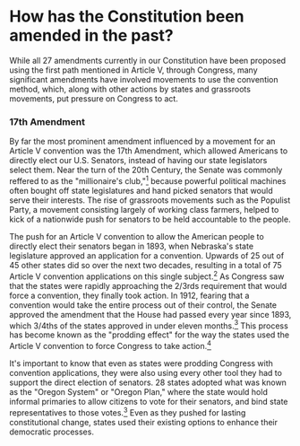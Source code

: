 # How has the Constitution been amended in the past?

While all 27 amendments currently in our Constitution have been proposed using the first path mentioned in Article V, through Congress, many significant amendments have involved movements to use the convention method, which, along with other actions by states and grassroots movements, put pressure on Congress to act.

### 17th Amendment
By far the most prominent amendment influenced by a movement for an Article V convention was the 17th Amendment, which allowed Americans to directly elect our U.S. Senators, instead of having our state legislators select them. Near the turn of the 20th Century, the Senate was commonly reffered to as the "millionaire's club,"[<sup>1</sup>] because powerful political machines often bought off state legislatures and hand picked senators that would serve their interests. The rise of grassroots movements such as the Populist Party, a movement consisting largely of working class farmers, helped to kick of a nationwide push for senators to be held accountable to the people.

The push for an Article V convention to allow the American people to directly elect their senators began in 1893, when Nebraska's state legislature approved an application for a convention. Upwards of 25 out of 45 other states did so over the next two decades, resulting in a total of 75 Article V convention applications on this single subject.[<sup>2</sup>] As Congress saw that the states were rapidly approaching the 2/3rds requirement that would force a convention, they finally took action. In 1912, fearing that a convention would take the entire process out of their control, the Senate approved the amendment that the House had passed every year since 1893, which 3/4ths of the states approved in under eleven months.[<sup>3</sup>] This process has become known as the "prodding effect" for the way the states used the Article V convention to force Congress to take action.[<sup>4</sup>]

It's important to know that even as states were prodding Congress with convention applications, they were also using every other tool they had to support the direct election of senators. 28 states adopted what was known as the "Oregon System" or "Oregon Plan," where the state would hold informal primaries to allow citizens to vote for their senators, and bind state representatives to those votes.[<sup>3</sup>] Even as they pushed for lasting constitutional change, states used their existing options to enhance their democratic processes.

[<sup>1</sup>]: https://www.archives.gov/legislative/features/17th-amendment
[<sup>2</sup>]: https://wolf-pac.com/wp-content/themes/wolf-pac/img/resources/pdf_ABA_Full_Report.pdf
[<sup>3</sup>]: https://papers.ssrn.com/sol3/papers.cfm?abstract_id=2269077
[<sup>4</sup>]: https://wolf-pac.com/wp-content/themes/wolf-pac/img/resources/pdf_CRS_Historical_Perspectives.pdf
